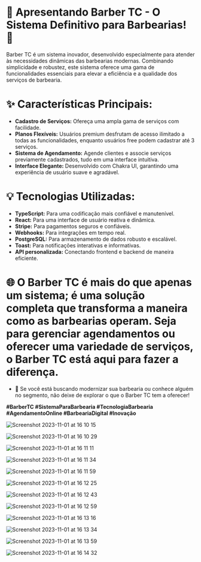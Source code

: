 # 🚀 Apresentando Barber TC - O Sistema Definitivo para Barbearias! 🚀

Barber TC é um sistema inovador, desenvolvido especialmente para atender às necessidades dinâmicas das barbearias modernas. Combinando simplicidade e robustez, este sistema oferece uma gama de funcionalidades essenciais para elevar a eficiência e a qualidade dos serviços de barbearia.

# ✨ Características Principais:

- **Cadastro de Serviços:** Ofereça uma ampla gama de serviços com facilidade.
- **Planos Flexíveis:** Usuários premium desfrutam de acesso ilimitado a todas as funcionalidades, enquanto usuários free podem cadastrar até 3 serviços.
- **Sistema de Agendamento:** Agende clientes e associe serviços previamente cadastrados, tudo em uma interface intuitiva.
- **Interface Elegante:** Desenvolvido com Chakra UI, garantindo uma experiência de usuário suave e agradável.


# 💡 Tecnologias Utilizadas:
- **TypeScript:** Para uma codificação mais confiável e manutenível.
- **React:** Para uma interface de usuário reativa e dinâmica.
- **Stripe:** Para pagamentos seguros e confiáveis.
- **Webhooks:** Para integrações em tempo real.
- **PostgreSQL:** Para armazenamento de dados robusto e escalável.
- **Toast:** Para notificações interativas e informativas.
- **API personalizada:** Conectando frontend e backend de maneira eficiente.

# 🌐 O Barber TC é mais do que apenas um sistema; é uma solução completa que transforma a maneira como as barbearias operam. Seja para gerenciar agendamentos ou oferecer uma variedade de serviços, o Barber TC está aqui para fazer a diferença.

- 💼 Se você está buscando modernizar sua barbearia ou conhece alguém no segmento, não deixe de explorar o que o Barber TC tem a oferecer!

**#BarberTC #SistemaParaBarbearia #TecnologiaBarbearia #AgendamentoOnline #BarbeariaDigital #Inovação**

![Screenshot 2023-11-01 at 16 10 15](https://github.com/thiarly/barbershop-tc-reactjs/assets/13594903/fa39cdd2-d4cb-4afd-925d-5f56a2efa313)

![Screenshot 2023-11-01 at 16 10 29](https://github.com/thiarly/barbershop-tc-reactjs/assets/13594903/1f73bda7-bc27-4bb5-82f4-0b7380b3da9d)

![Screenshot 2023-11-01 at 16 11 11](https://github.com/thiarly/barbershop-tc-reactjs/assets/13594903/4abe6d65-6789-4e67-abc3-47d37b00c6df)

![Screenshot 2023-11-01 at 16 11 34](https://github.com/thiarly/barbershop-tc-reactjs/assets/13594903/13ec2f9c-4bfb-4959-bf68-b1616a70f6dc)

![Screenshot 2023-11-01 at 16 11 59](https://github.com/thiarly/barbershop-tc-reactjs/assets/13594903/49081c0b-b622-41fa-bf69-9e8177005ca6)

![Screenshot 2023-11-01 at 16 12 25](https://github.com/thiarly/barbershop-tc-reactjs/assets/13594903/55711107-d418-43c1-ac4c-a0dd5b7e92d4)

![Screenshot 2023-11-01 at 16 12 43](https://github.com/thiarly/barbershop-tc-reactjs/assets/13594903/08a55bea-6617-4dac-828a-acc5c4c3f093)

![Screenshot 2023-11-01 at 16 12 59](https://github.com/thiarly/barbershop-tc-reactjs/assets/13594903/dc2bcc01-bd1f-470e-b16f-e58f17a15371)

![Screenshot 2023-11-01 at 16 13 16](https://github.com/thiarly/barbershop-tc-reactjs/assets/13594903/661c0528-89e8-4dc6-a1cd-189a687e7a73)

![Screenshot 2023-11-01 at 16 13 34](https://github.com/thiarly/barbershop-tc-reactjs/assets/13594903/9abd308c-8e09-49cd-a039-8a3475addd3e)

![Screenshot 2023-11-01 at 16 13 59](https://github.com/thiarly/barbershop-tc-reactjs/assets/13594903/c314ea2e-c375-4429-ae67-01987581bad3)

![Screenshot 2023-11-01 at 16 14 32](https://github.com/thiarly/barbershop-tc-reactjs/assets/13594903/59e53726-ff51-4c1e-b399-5d169c00703a)
